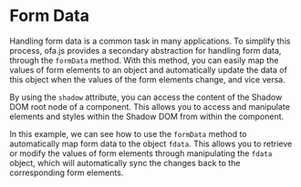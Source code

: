 # Form Data

Handling form data is a common task in many applications. To simplify this process, ofa.js provides a secondary abstraction for handling form data, through the `formData` method. With this method, you can easily map the values of form elements to an object and automatically update the data of this object when the values of the form elements change, and vice versa.

By using the `shadow` attribute, you can access the content of the Shadow DOM root node of a component. This allows you to access and manipulate elements and styles within the Shadow DOM from within the component.

In this example, we can see how to use the `formData` method to automatically map form data to the object `fdata`. This allows you to retrieve or modify the values of form elements through manipulating the `fdata` object, which will automatically sync the changes back to the corresponding form elements.

<a href="../../publics/examples/form-data/demo.html" preview demo></a>
<a href="../../publics/examples/form-data/test-demo.html" main demo></a>

